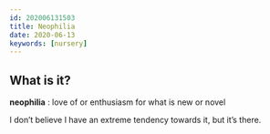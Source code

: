 ```yaml
---
id: 202006131503
title: Neophilia
date: 2020-06-13
keywords: [nursery]
---
```


## What is it?

**neophilia**
:  love of or enthusiasm for what is new or novel

I don’t believe I have an extreme tendency towards it, but it’s there.

